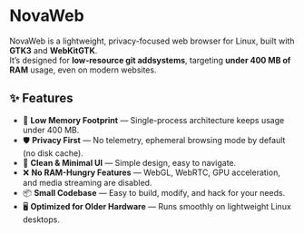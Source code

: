 # NovaWeb

NovaWeb is a lightweight, privacy-focused web browser for Linux, built with **GTK3** and **WebKitGTK**.  
It’s designed for **low-resource git addsystems**, targeting **under 400 MB of RAM** usage, even on modern websites.

## ✨ Features

- 🚀 **Low Memory Footprint** — Single-process architecture keeps usage under 400 MB.
- 🛡 **Privacy First** — No telemetry, ephemeral browsing mode by default (no disk cache).
- 🧹 **Clean & Minimal UI** — Simple design, easy to navigate.
- ❌ **No RAM-Hungry Features** — WebGL, WebRTC, GPU acceleration, and media streaming are disabled.
- 📦 **Small Codebase** — Easy to build, modify, and hack for your needs.
- 🖥 **Optimized for Older Hardware** — Runs smoothly on lightweight Linux desktops.

